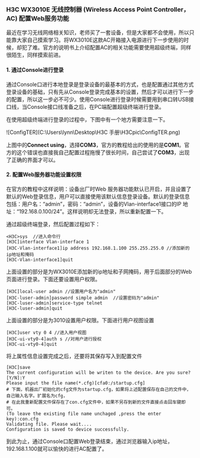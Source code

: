 ### H3C WX3010E 无线控制器 (Wireless Access Point Controller，AC) 配置Web服务功能

最近在学习无线网络相关知识，老师买了一套设备，但是大家都不会使用，所以只能靠大家自己摸索学习。将WX3010E这款AC开箱接入电源进行下一步使用的时候，却犯了难。官方的说明书上介绍配置AC的相关功能需要使用超级终端，同样很陌生，同样摸索前进。

#### 1. 通过Console进行登录

通过Console口进行本地登录是登录设备的最基本的方式，也是配置通过其他方式登录设备的基础，只有先从Console登录完成基本的设置，然后才可以进行下一步的配置，所以这一步必不可少。使用Console进行登录时候需要用到串口转USB接口线，当Console接口线准备之后，在PC端配置超级终端进行登录。

在使用超级终端进行登录的过程中，下图中有一个地方需要注意一下。

 ![ConfigTER](C:\Users\lynn\Desktop\H3C 手册\H3Cpic\ConfigTER.png)

上图中的**Connect using**，选择**COM3**，官方的教程给出的使用的是**COM1**。官方的这个错误也直接我自己配置过程拖慢了很长时间，自己尝试了**COM3**，出现了正确的界面才可以。

#### 2. 配置Web服务器功能设置权限

在官方的教程中这样说明：设备出厂时Web 服务器功能默认已开启，并且设置了默认的Web登录信息，用户可以直接使用该默认信息登录设备。默认的登录信息包括：用户名：“admin”，密码：“admin”，设备的Vlan-interface1接口的IP 地址：“192.168.0.100/24”。这样说明却无法登录，所以重新配置一下。

通过超级终端登录，然后配置过程如下：

```shell
<H3C>sys  //进入命令行
[H3C]interface Vlan-interface 1
[H3C-Vlan-interface1]ip address 192.168.1.100 255.255.255.0 //添加新的ip地址和掩码
[H3C-Vlan-interface1]quit
```

上面设置的部分是为WX3010E添加新的ip地址和子网掩码，用于后面部分的Web页面进行登录。下面还要设置用户权限。

```shell
[H3C]local-user admin //设置用户名为"admin"
[H3C-luser-admin]password simple admin  //设置密码为"admin"
[H3C-luser-admin]service-type telnet 
[H3C-luser-admin]quit
```

上面设置的部分是为3010设置用户权限。下面进行用户视图设置

```shell
[H3C]user vty 0 4 //进入用户视图
[H3C-ui-vty0-4]auth s //对用户进行授权
[H3C-ui-vty0-4]quit
```

将上属性信息设置完成之后，还要将其保存写入到配置文件

```shell
[H3C]save
The current configuration will be writen to the device. Are you sure?[Y/N]:Y
Please input the file name(*.cfg)[cfa0:/startup.cfg]
# 下面，机器出厂初始化的cfg文件为startup.cfg，如果将上述配置保存在自己的文件中，自己输入名字。扩展名为cfg，
# 在此我重新配置文件保存在了con.cfg文件中，如果不另存到新的文件直接点击回车键即可。
(To leave the existing file name unchaged ,press the enter key):con.cfg
Validating file. Please wait....
Configuration is saved to device successfully.
```

到此为止，通过Console口配置Web登录结束，通过浏览器输入ip地址，192.168.1.100就可以愉快的进行AC配置了。